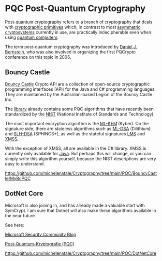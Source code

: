 # PQC Post-Quantum Cryptography

[Post-quantum cryptography](https://en.wikipedia.org/wiki/Post-quantum_cryptography) refers to a branch of [cryptography](https://en.wikipedia.org/wiki/Cryptography) that deals with [cryptographic primitives](https://en.wikipedia.org/wiki/Cryptographic_primitive) which, in contrast to most [asymmetric cryptosystems](https://en.wikipedia.org/wiki/Public-key_cryptography) currently in use, are practically indecipherable even when using [quantum computers](https://en.wikipedia.org/wiki/Quantum_computing).

The term post-quantum cryptography was introduced by [Daniel J. Bernstein](https://en.wikipedia.org/wiki/Daniel_J._Bernstein), who was also involved in organizing the first PQCrypto conference on this topic in 2006.

## Bouncy Castle

[Bouncy Castle](https://www.bouncycastle.org) Crypto API are a collection of open-source cryptographic programming interfaces (API) for the Java and C# programming languages. They are maintained by the Australian-based Legion of the Bouncy Castle Inc.

The [library](https://www.bouncycastle.org) already contains some PQC algorithms that have recently been standardized by the [NIST](https://csrc.nist.gov/projects/post-quantum-cryptography) (National Institute of Standards and Technology).

The most important encryption algorithm is the [ML-KEM](https://csrc.nist.gov/pubs/fips/203/final) (Kyber). On the signature side, there are stateless algorithms such as [ML-DSA](https://csrc.nist.gov/pubs/fips/204/final) (Dilithium) and [SLH-DSA](https://csrc.nist.gov/pubs/fips/205/final) (SPHINCS+), as well as the stateful signatures [LMS](https://datatracker.ietf.org/doc/html/rfc8554) and [XMSS](https://datatracker.ietf.org/doc/html/rfc8391).

With the exception of XMSS, all are available in the C# library. XMSS is currently only available for [Java](https://www.bouncycastle.org/documentation/specification_interoperability/). But perhaps this will change, or you can simply write this algorithm yourself, because the NIST descriptions are very easy to understand.

https://github.com/michelenatale/Cryptography/tree/main/PQC/BouncyCastle/MyBcPQC


## DotNet Core

Microsoft is also joining in, and has already made a valuable start with SymCrypt. I am sure that Dotnet will also make these algorithms available in the near future.

See here: 

[Microsoft Security Community Blog](https://techcommunity.microsoft.com/blog/microsoft-security-blog/microsofts-quantum-resistant-cryptography-is-here/4238780)

[Post-Quantum-Kryptografie (PQC)](https://learn.microsoft.com/de-de/dotnet/core/whats-new/dotnet-10/libraries#post-quantum-cryptography-pqc)


https://github.com/michelenatale/Cryptography/tree/main/PQC/DotNetCore
